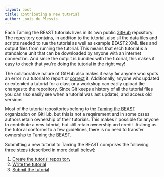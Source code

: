 ```yaml
---
layout: post
title: Contributing a new tutorial
author: Louis du Plessis
---
```


Each Taming the BEAST tutorials lives in its own public [GitHub](http://www.github.com) repository. The repository contains, in addition to the tutorial, also all the data files and scripts needed to run the tutorial as well as example BEAST2 XML files and output files from running the tutorial. This means that each tutorial is a standalone unit that can be downloaded by anyone with an internet connection. And since the output is bundled with the tutorial, this makes it easy to check that you're doing the tutorial in the right way! 

The collaborative nature of GitHub also makes it easy for anyone who spots an error in a tutorial to report or [correct](/contribute/Modifying-an-existing-tutorial/) it. Additionally, anyone who updated or extended a tutorial for a class or a workshop can easily upload the changes to the repository. Since Git keeps a history of all the tutorial files you can also easily see when a tutorial was last updated, and access old versions. 

Most of the tutorial repositories belong to the [Taming the BEAST](https://github.com/taming-the-beast) organization on GitHub, but this is not a requirement and in some cases authors retain ownership of their tutorials. This makes it possible for anyone to contribute a new tutorial, but still retain ownership and credit. As long as the tutorial conforms to a few guidelines, there is no need to transfer ownership to Taming the BEAST. 

Submitting a new tutorial to Taming the BEAST comprises the following three steps (described in more detail below):

1. [Create the tutorial repository](/contribute/creating-a-new-tutorial-repository)
2. [Write the tutorial](/contribute/writing-a-new-tutorial)
3. [Submit the tutorial](/contribute/submitting-a-new-tutorial)